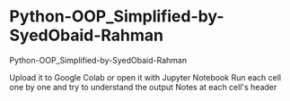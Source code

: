 # Python-OOP_Simplified-by-SyedObaid-Rahman
Python-OOP_Simplified-by-SyedObaid-Rahman

Upload it to Google Colab or open it with Jupyter Notebook
Run each cell one by one and try to understand the output
Notes at each cell's header
